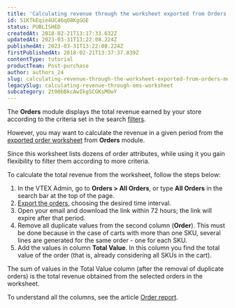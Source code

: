 ```yaml
---
title: 'Calculating revenue through the worksheet exported from Orders module '
id: 51KTkEqie4UC46qO8KgGGE
status: PUBLISHED
createdAt: 2018-02-21T13:17:33.632Z
updatedAt: 2023-03-31T13:22:08.224Z
publishedAt: 2023-03-31T13:22:08.224Z
firstPublishedAt: 2018-02-21T13:37:37.839Z
contentType: tutorial
productTeam: Post-purchase
author: authors_24
slug: calculating-revenue-through-the-worksheet-exported-from-orders-module
legacySlug: calculating-revenue-through-oms-worksheet
subcategory: 2t00bBkcAwIkgSCGKsMOwY
---
```


The **Orders** module displays the total revenue earned by your store according to the criteria set in the search [filters](https://help.vtex.com/en/tutorial/filtrar-todos-pedidos--tutorials_192).

However, you may want to calculate the revenue in a given period from the [exported order worksheet](https://help.vtex.com/en/tutorial/exportacao-de-pedidos-no-modulo-pedidos--tutorials_6417) from **Orders** module.

Since this worksheet lists dozens of order attributes, while using it you gain flexibility to filter them according to more criteria.

To calculate the total revenue from the worksheet, follow the steps below:

1. In the VTEX Admin, go to **Orders > All Orders**, or type **All Orders** in the search bar at the top of the page.
2. [Export the orders](https://help.vtex.com/en/tutorial/exportacao-de-pedidos-no-modulo-pedidos--tutorials_6417), choosing the desired time interval.
3. Open your email and download the link within 72 hours; the link will expire after that period.
4. Remove all duplicate values from the second column (__Order__). This must be done because in the case of carts with more than one SKU, several lines are generated for the same order - one for each SKU.
5. Add the values in column __Total Value__. In this column you find the total value of the order (that is, already considering all SKUs in the cart).

<div class = "alert alert-info">
The sum of values in the Total Value column (after the removal of duplicate orders) is the total revenue obtained from the selected orders in the worksheet.
</div>

To understand all the columns, see the article [Order report](https://help.vtex.com/en/tutorial/planilha-de-pedidos--31m1ewsmsEe0WS4So2aGMY).
